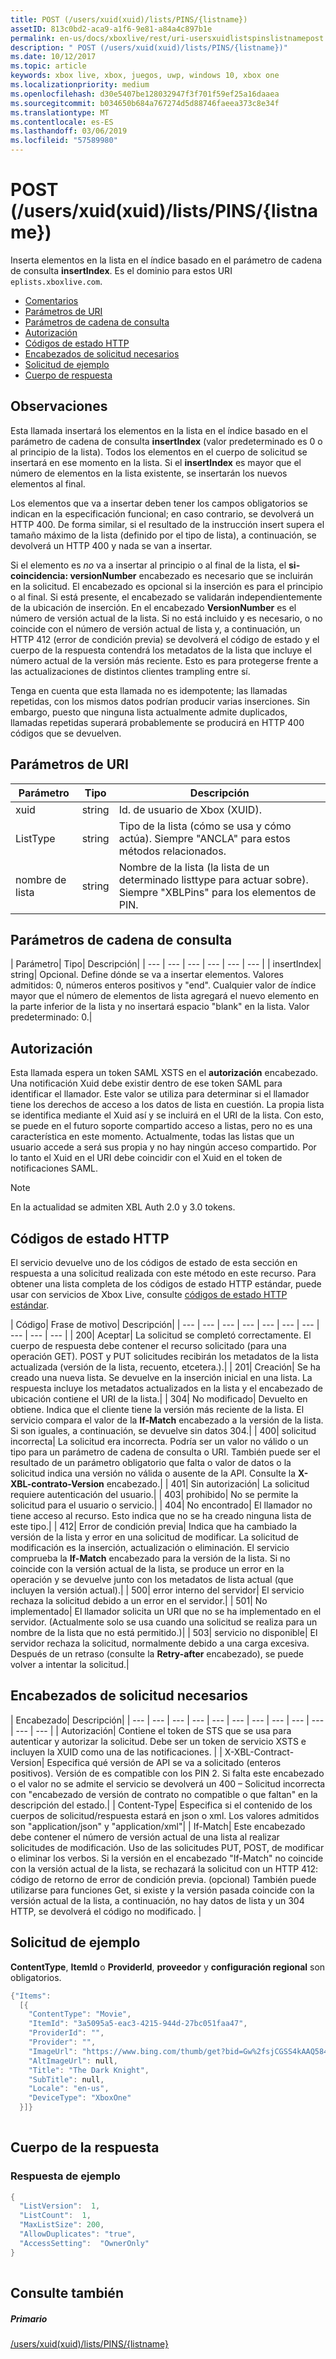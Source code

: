 ```yaml
---
title: POST (/users/xuid(xuid)/lists/PINS/{listname})
assetID: 813c0bd2-aca9-a1f6-9e81-a84a4c897b1e
permalink: en-us/docs/xboxlive/rest/uri-usersxuidlistspinslistnamepost.html
description: " POST (/users/xuid(xuid)/lists/PINS/{listname})"
ms.date: 10/12/2017
ms.topic: article
keywords: xbox live, xbox, juegos, uwp, windows 10, xbox one
ms.localizationpriority: medium
ms.openlocfilehash: d30e5407be128032947f3f701f59ef25a16daaea
ms.sourcegitcommit: b034650b684a767274d5d88746faeea373c8e34f
ms.translationtype: MT
ms.contentlocale: es-ES
ms.lasthandoff: 03/06/2019
ms.locfileid: "57589980"
---
```

# <a name="post-usersxuidxuidlistspinslistname"></a>POST (/users/xuid(xuid)/lists/PINS/{listname})
Inserta elementos en la lista en el índice basado en el parámetro de cadena de consulta **insertIndex**. Es el dominio para estos URI `eplists.xboxlive.com`.
 
  * [Comentarios](#ID4EY)
  * [Parámetros de URI](#ID4ETB)
  * [Parámetros de cadena de consulta](#ID4E5B)
  * [Autorización](#ID4EZC)
  * [Códigos de estado HTTP](#ID4EGD)
  * [Encabezados de solicitud necesarios](#ID4EEAAC)
  * [Solicitud de ejemplo](#ID4E1BAC)
  * [Cuerpo de respuesta](#ID4EPCAC)
 
<a id="ID4EY"></a>

 
## <a name="remarks"></a>Observaciones
 
Esta llamada insertará los elementos en la lista en el índice basado en el parámetro de cadena de consulta **insertIndex** (valor predeterminado es 0 o al principio de la lista). Todos los elementos en el cuerpo de solicitud se insertará en ese momento en la lista. Si el **insertIndex** es mayor que el número de elementos en la lista existente, se insertarán los nuevos elementos al final.
 
Los elementos que va a insertar deben tener los campos obligatorios se indican en la especificación funcional; en caso contrario, se devolverá un HTTP 400. De forma similar, si el resultado de la instrucción insert supera el tamaño máximo de la lista (definido por el tipo de lista), a continuación, se devolverá un HTTP 400 y nada se van a insertar.
 
Si el elemento es *no* va a insertar al principio o al final de la lista, el **si-coincidencia: versionNumber** encabezado es necesario que se incluirán en la solicitud. El encabezado es opcional si la inserción es para el principio o al final. Si está presente, el encabezado se validarán independientemente de la ubicación de inserción. En el encabezado **VersionNumber** es el número de versión actual de la lista. Si no está incluido y es necesario, o no coincide con el número de versión actual de lista y, a continuación, un HTTP 412 (error de condición previa) se devolverá el código de estado y el cuerpo de la respuesta contendrá los metadatos de la lista que incluye el número actual de la versión más reciente. Esto es para protegerse frente a las actualizaciones de distintos clientes trampling entre sí.
 
Tenga en cuenta que esta llamada no es idempotente; las llamadas repetidas, con los mismos datos podrían producir varias inserciones. Sin embargo, puesto que ninguna lista actualmente admite duplicados, llamadas repetidas superará probablemente se producirá en HTTP 400 códigos que se devuelven.
  
<a id="ID4ETB"></a>

 
## <a name="uri-parameters"></a>Parámetros de URI
 
| Parámetro| Tipo| Descripción| 
| --- | --- | --- | 
| xuid| string| Id. de usuario de Xbox (XUID).| 
| ListType| string| Tipo de la lista (cómo se usa y cómo actúa). Siempre "ANCLA" para estos métodos relacionados.| 
| nombre de lista| string| Nombre de la lista (la lista de un determinado listtype para actuar sobre). Siempre "XBLPins" para los elementos de PIN.| 
  
<a id="ID4E5B"></a>

 
## <a name="query-string-parameters"></a>Parámetros de cadena de consulta
 
| Parámetro| Tipo| Descripción| 
| --- | --- | --- | --- | --- | --- | 
| insertIndex| string| Opcional. Define dónde se va a insertar elementos. Valores admitidos: 0, números enteros positivos y "end". Cualquier valor de índice mayor que el número de elementos de lista agregará el nuevo elemento en la parte inferior de la lista y no insertará espacio "blank" en la lista. Valor predeterminado: 0.| 
  
<a id="ID4EZC"></a>

 
## <a name="authorization"></a>Autorización
 
Esta llamada espera un token SAML XSTS en el **autorización** encabezado. Una notificación Xuid debe existir dentro de ese token SAML para identificar el llamador. Este valor se utiliza para determinar si el llamador tiene los derechos de acceso a los datos de lista en cuestión. La propia lista se identifica mediante el Xuid así y se incluirá en el URI de la lista. Con esto, se puede en el futuro soporte compartido acceso a listas, pero no es una característica en este momento. Actualmente, todas las listas que un usuario accede a será sus propia y no hay ningún acceso compartido. Por lo tanto el Xuid en el URI debe coincidir con el Xuid en el token de notificaciones SAML. 

> [!NOTE] 
> En la actualidad se admiten XBL Auth 2.0 y 3.0 tokens. 


  
<a id="ID4EGD"></a>

 
## <a name="http-status-codes"></a>Códigos de estado HTTP
 
El servicio devuelve uno de los códigos de estado de esta sección en respuesta a una solicitud realizada con este método en este recurso. Para obtener una lista completa de los códigos de estado HTTP estándar, puede usar con servicios de Xbox Live, consulte [códigos de estado HTTP estándar](../../additional/httpstatuscodes.md).
 
| Código| Frase de motivo| Descripción| 
| --- | --- | --- | --- | --- | --- | --- | --- | --- | --- | 
| 200| Aceptar| La solicitud se completó correctamente. El cuerpo de respuesta debe contener el recurso solicitado (para una operación GET). POST y PUT solicitudes recibirán los metadatos de la lista actualizada (versión de la lista, recuento, etcetera.).| 
| 201| Creación| Se ha creado una nueva lista. Se devuelve en la inserción inicial en una lista. La respuesta incluye los metadatos actualizados en la lista y el encabezado de ubicación contiene el URI de la lista.| 
| 304| No modificado| Devuelto en obtiene. Indica que el cliente tiene la versión más reciente de la lista. El servicio compara el valor de la <b>If-Match</b> encabezado a la versión de la lista. Si son iguales, a continuación, se devuelve sin datos 304.| 
| 400| solicitud incorrecta| La solicitud era incorrecta. Podría ser un valor no válido o un tipo para un parámetro de cadena de consulta o URI. También puede ser el resultado de un parámetro obligatorio que falta o valor de datos o la solicitud indica una versión no válida o ausente de la API. Consulte la <b>X-XBL-contrato-Version</b> encabezado.| 
| 401| Sin autorización| La solicitud requiere autenticación del usuario.| 
| 403| prohibido| No se permite la solicitud para el usuario o servicio.| 
| 404| No encontrado| El llamador no tiene acceso al recurso. Esto indica que no se ha creado ninguna lista de este tipo.| 
| 412| Error de condición previa| Indica que ha cambiado la versión de la lista y error en una solicitud de modificar. La solicitud de modificación es la inserción, actualización o eliminación. El servicio comprueba la <b>If-Match</b> encabezado para la versión de la lista. Si no coincide con la versión actual de la lista, se produce un error en la operación y se devuelve junto con los metadatos de lista actual (que incluyen la versión actual).| 
| 500| error interno del servidor| El servicio rechaza la solicitud debido a un error en el servidor.| 
| 501| No implementado| El llamador solicita un URI que no se ha implementado en el servidor. (Actualmente solo se usa cuando una solicitud se realiza para un nombre de la lista que no está permitido.)| 
| 503| servicio no disponible| El servidor rechaza la solicitud, normalmente debido a una carga excesiva. Después de un retraso (consulte la <b>Retry-after</b> encabezado), se puede volver a intentar la solicitud.| 
  
<a id="ID4EEAAC"></a>

 
## <a name="required-request-headers"></a>Encabezados de solicitud necesarios
 
| Encabezado| Descripción| 
| --- | --- | --- | --- | --- | --- | --- | --- | --- | --- | --- | --- | 
| Autorización| Contiene el token de STS que se usa para autenticar y autorizar la solicitud. Debe ser un token de servicio XSTS e incluyen la XUID como una de las notificaciones. | 
| X-XBL-Contract-Version| Especifica qué versión de API se va a solicitado (enteros positivos). Versión de es compatible con los PIN 2. Si falta este encabezado o el valor no se admite el servicio se devolverá un 400 – Solicitud incorrecta con "encabezado de versión de contrato no compatible o que faltan" en la descripción del estado.| 
| Content-Type| Especifica si el contenido de los cuerpos de solicitud/respuesta estará en json o xml. Los valores admitidos son "application/json" y "application/xml"| 
| If-Match| Este encabezado debe contener el número de versión actual de una lista al realizar solicitudes de modificación. Uso de las solicitudes PUT, POST, de modificar o eliminar los verbos. Si la versión en el encabezado "If-Match" no coincide con la versión actual de la lista, se rechazará la solicitud con un HTTP 412: código de retorno de error de condición previa. (opcional) También puede utilizarse para funciones Get, si existe y la versión pasada coincide con la versión actual de la lista, a continuación, no hay datos de lista y un 304 HTTP, se devolverá el código no modificado. | 
  
<a id="ID4E1BAC"></a>

 
## <a name="sample-request"></a>Solicitud de ejemplo
 
**ContentType**, **ItemId** o **ProviderId**, **proveedor** y **configuración regional** son obligatorios.
 

```cpp
{"Items":
  [{
    "ContentType": "Movie",
    "ItemId": "3a5095a5-eac3-4215-944d-27bc051faa47",
    "ProviderId": "",
    "Provider": "",
    "ImageUrl": "https://www.bing.com/thumb/get?bid=Gw%2fsjCGSS4kAAQ584x800&bn=SANGAM&fbid=7wIR63+Clmj+0A&fbn=CC", 
    "AltImageUrl": null, 
    "Title": "The Dark Knight", 
    "SubTitle": null, 
    "Locale": "en-us",
    "DeviceType": "XboxOne"
  }]}
      
```

  
<a id="ID4EPCAC"></a>

 
## <a name="response-body"></a>Cuerpo de la respuesta
 
<a id="ID4EVCAC"></a>

 
### <a name="sample-response"></a>Respuesta de ejemplo
 

```cpp
{
  "ListVersion":  1,
  "ListCount":  1,
  "MaxListSize": 200,
  "AllowDuplicates": "true",
  "AccessSetting":  "OwnerOnly"
}        
         
```

   
<a id="ID4E6CAC"></a>

 
## <a name="see-also"></a>Consulte también
 
<a id="ID4EBDAC"></a>

 
##### <a name="parent"></a>Primario 

[/users/xuid(xuid)/lists/PINS/{listname}](uri-usersxuidlistspinslistname.md)

   